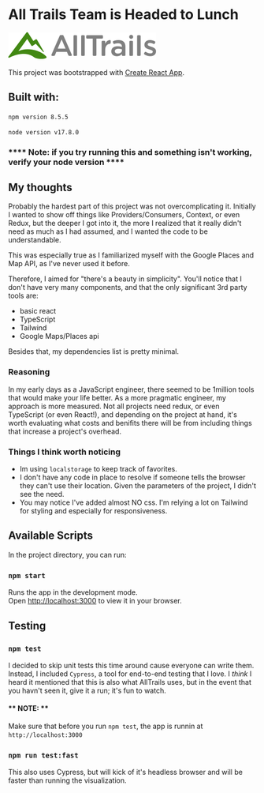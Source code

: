 # All Trails Team is Headed to Lunch

![alt text](https://github.com/itcropper/at-homework/blob/main/public/AT-logo.svg?raw=true)

This project was bootstrapped with [Create React App](https://github.com/facebook/create-react-app).

## Built with:
`npm version 8.5.5 `

`node version v17.8.0`


### **** Note: if you try running this and something isn't working, verify your node version ****


## My thoughts
Probably the hardest part of this project was not overcomplicating it.
Initially I wanted to show off things like Providers/Consumers, Context, or even Redux, but the deeper I got into it, the more I realized that it really didn't need as much as I had assumed, and I wanted the code to be understandable.

This was especially true as I familiarized myself with the Google Places and Map API, as I've never used it before.

Therefore, I aimed for "there's a beauty in simplicity".
You'll notice that I don't have very many components, and that the only significant 3rd party tools are:
- basic react
- TypeScript
- Tailwind
- Google Maps/Places api

Besides that, my dependencies list is pretty minimal.

### Reasoning
In my early days as a JavaScript engineer, there seemed to be 1million tools that would make your life better.
As a more pragmatic engineer, my approach is more measured. Not all projects need redux, or even TypeScript (or even React!), and depending on the project at hand, it's worth evaluating what costs and benifits there will be from including things that increase a project's overhead.

### Things I think worth noticing
- Im using `localstorage` to keep track of favorites.
- I don't have any code in place to resolve if someone tells the browser they can't use their location. Given the parameters of the project, I didn't see the need.
- You may notice I've added almost NO css. I'm relying a lot on Tailwind for styling and especially for responsiveness.



## Available Scripts

In the project directory, you can run:

### `npm start`

Runs the app in the development mode.\
Open [http://localhost:3000](http://localhost:3000) to view it in your browser.


## Testing
### `npm test`

I decided to skip unit tests this time around cause everyone can write them.
Instead, I included `Cypress`, a tool for end-to-end testing that I love.
I _think_ I heard it mentioned that this is also what AllTrails uses, but in the event that you havn't seen it, give it a run; it's fun to watch.

#### ** NOTE: **
Make sure that before you run `npm test`, the app is runnin at `http://localhost:3000`

### `npm run test:fast`
This also uses Cypress, but will kick of it's headless browser and will be faster than running the visualization.
